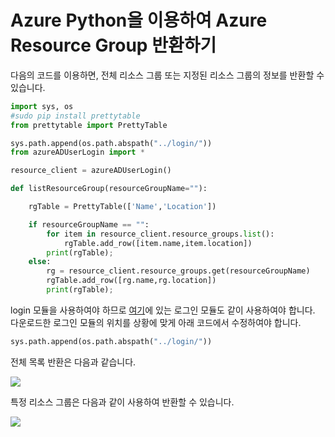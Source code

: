 # Azure Python을 이용하여 Azure Resource Group 반환하기

다음의 코드를 이용하면, 전체 리소스 그룹 또는 지정된 리소스 그룹의 정보를 반환할 수 있습니다.

```python
import sys, os
#sudo pip install prettytable
from prettytable import PrettyTable

sys.path.append(os.path.abspath("../login/"))
from azureADUserLogin import *

resource_client = azureADUserLogin()

def listResourceGroup(resourceGroupName=""):

    rgTable = PrettyTable(['Name','Location'])

    if resourceGroupName == "":
        for item in resource_client.resource_groups.list():
            rgTable.add_row([item.name,item.location])
        print(rgTable);
    else:
        rg = resource_client.resource_groups.get(resourceGroupName)
        rgTable.add_row([rg.name,rg.location])
        print(rgTable);
```

login 모듈을 사용하여야 하므로 [여기](https://github.com/jiyongseong/AzureCommon/tree/master/azure_resource_manager/python/login)에 있는 로그인 모듈도 같이 사용하여야 합니다.
다운로드한 로그인 모듈의 위치를 상황에 맞게 아래 코드에서 수정하여야 합니다.

```python
sys.path.append(os.path.abspath("../login/"))
```

전체 목록 반환은 다음과 같습니다.

![](https://jyseongfileshare.blob.core.windows.net/images/python-resourceGroup-01.png)

특정 리소스 그룹은 다음과 같이 사용하여 반환할 수 있습니다.

![](https://jyseongfileshare.blob.core.windows.net/images/python-resourceGroup-02.png)
